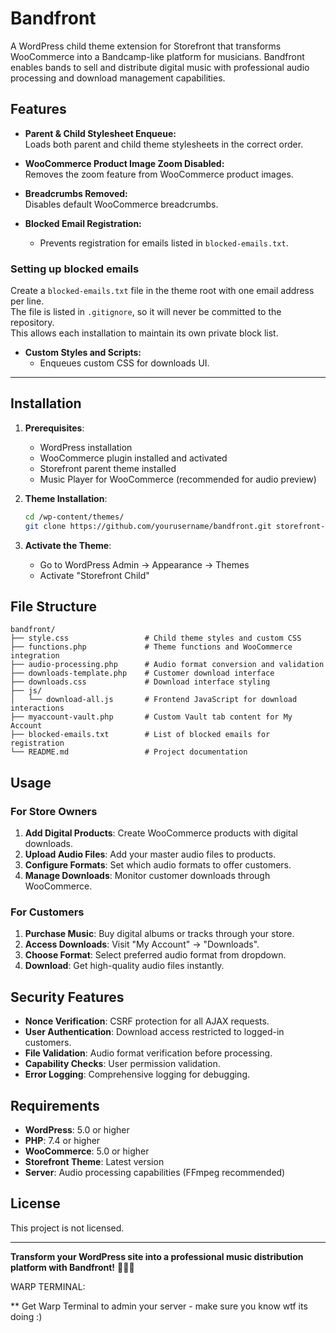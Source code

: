 # Bandfront

A WordPress child theme extension for Storefront that transforms WooCommerce into a Bandcamp-like platform for musicians. Bandfront enables bands to sell and distribute digital music with professional audio processing and download management capabilities.

## Features

- **Parent & Child Stylesheet Enqueue:**  
  Loads both parent and child theme stylesheets in the correct order.

- **WooCommerce Product Image Zoom Disabled:**  
  Removes the zoom feature from WooCommerce product images.

- **Breadcrumbs Removed:**  
  Disables default WooCommerce breadcrumbs.

- **Blocked Email Registration:**  
  - Prevents registration for emails listed in `blocked-emails.txt`.

### Setting up blocked emails  
Create a `blocked-emails.txt` file in the theme root with one email address per line.  
The file is listed in `.gitignore`, so it will never be committed to the repository.  
This allows each installation to maintain its own private block list.

- **Custom Styles and Scripts:**  
  - Enqueues custom CSS for downloads UI.
---

## Installation

1. **Prerequisites**:
   - WordPress installation
   - WooCommerce plugin installed and activated
   - Storefront parent theme installed
   - Music Player for WooCommerce (recommended for audio preview)

2. **Theme Installation**:
   ```bash
   cd /wp-content/themes/
   git clone https://github.com/yourusername/bandfront.git storefront-child
   ```

3. **Activate the Theme**:
   - Go to WordPress Admin → Appearance → Themes
   - Activate "Storefront Child"

## File Structure

```
bandfront/
├── style.css                 # Child theme styles and custom CSS
├── functions.php             # Theme functions and WooCommerce integration
├── audio-processing.php      # Audio format conversion and validation
├── downloads-template.php    # Customer download interface
├── downloads.css             # Download interface styling
├── js/
│   └── download-all.js       # Frontend JavaScript for download interactions
├── myaccount-vault.php       # Custom Vault tab content for My Account
├── blocked-emails.txt        # List of blocked emails for registration
└── README.md                 # Project documentation
```

## Usage

### For Store Owners
1. **Add Digital Products**: Create WooCommerce products with digital downloads.
2. **Upload Audio Files**: Add your master audio files to products.
3. **Configure Formats**: Set which audio formats to offer customers.
4. **Manage Downloads**: Monitor customer downloads through WooCommerce.

### For Customers
1. **Purchase Music**: Buy digital albums or tracks through your store.
2. **Access Downloads**: Visit "My Account" → "Downloads".
3. **Choose Format**: Select preferred audio format from dropdown.
4. **Download**: Get high-quality audio files instantly.

## Security Features

- **Nonce Verification**: CSRF protection for all AJAX requests.
- **User Authentication**: Download access restricted to logged-in customers.
- **File Validation**: Audio format verification before processing.
- **Capability Checks**: User permission validation.
- **Error Logging**: Comprehensive logging for debugging.

## Requirements

- **WordPress**: 5.0 or higher
- **PHP**: 7.4 or higher
- **WooCommerce**: 5.0 or higher
- **Storefront Theme**: Latest version
- **Server**: Audio processing capabilities (FFmpeg recommended)

## License

This project is not licensed.

---

**Transform your WordPress site into a professional music distribution platform with Bandfront!** 🎸🥁🎹

WARP TERMINAL:

** Get Warp Terminal to admin your server - make sure you know wtf its doing :) 
